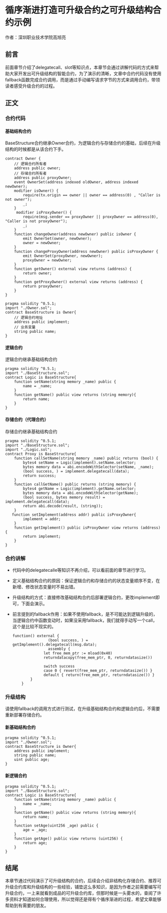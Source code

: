 # 循序渐进打造可升级合约之可升级结构合约示例

作者：深圳职业技术学院高旭亮

## 前言

前面章节介绍了delegatecall、slot等知识点，本章节会通过讲解代码的方式来帮助大家开发出可升级结构的智能合约，为了演示的清晰，文章中合约代码没有使用fallback函数完成合约调用，而是通过手动编写请求字节的方式来调用合约，带领读者感受升级合约的过程。

## 正文

### 合约代码

#### 基础结构合约

BaseStructure合约继承Owner合约，为逻辑合约与存储合约的基础，后续在升级结构的时候都是从该合约下手。

```solidity
contract Owner {
	// 逻辑合约所有者
    address public owner;
    // 存储合约所有者
    address public proxyOwner;
    event OwnerSet(address indexed oldOwner, address indexed newOwner);
    modifier isOwner() {
        require(tx.origin == owner || owner == address(0) , "Caller is not owner");
        _;
    }
     modifier isProxyOwner() {
        require(msg.sender == proxyOwner || proxyOwner == address(0), "Caller is not proxyOwner");
        _;
    }
    function changeOwner(address newOwner) public isOwner {
        emit OwnerSet(owner, newOwner);
        owner = newOwner;
    }
    function changeProxyOwner(address newOwner) public isProxyOwner {
        emit OwnerSet(proxyOwner, newOwner);
        proxyOwner = newOwner;
    }
    function getOwner() external view returns (address) {
        return owner;
    }
    function getProxyOwner() external view returns (address) {
        return proxyOwner;
    }
}
```

```solidity
pragma solidity ^0.5.1;
import "./Owner.sol";
contract BaseStructure is Owner{
	// 逻辑合约地址
    address public implement;
    // 业务变量
    string public name;   
}
```

#### 逻辑合约

逻辑合约继承基础结构合约

```solidity
pragma solidity ^0.5.1;
import "./BaseStructure.sol";
contract Logic is BaseStructure{
    function setName(string memory _name) public {
        name = _name;
    }
    function getName() public view returns (string memory){
        return name;
    }
}
```

#### 存储合约（代理合约）

存储合约继承基础结构合约

```solidity
pragma solidity ^0.5.1;
import "./BaseStructure.sol";
import "./Logic.sol";
contract Proxy is BaseStructure{
    function callSetName(string memory _name) public returns (bool) {
        bytes4 setName = Logic(implement).setName.selector;
        bytes memory data = abi.encodeWithSelector(setName, _name);
        (bool success, ) = implement.delegatecall(data);
        return success;
    }
    function callGetName() public returns (string memory) {
        bytes4 getName = Logic(implement).getName.selector;
        bytes memory data = abi.encodeWithSelector(getName);
        (bool success, bytes memory result) = implement.delegatecall(data);
        return abi.decode(result, (string));
    }
   function setImplement(address addr) public isProxyOwner{
        implement = addr;
    }
    function getImplement() public isProxyOwner view returns (address){
        return implement;
    }
}
```

### 合约讲解

- 代码中的delegatecalle等知识不再介绍，可以看前面的章节进行学习。

- 定义基础结构合约的原因：保证逻辑合约和存储合约的状态变量顺序不变，在新增、修改状态变量时不易出错。

- 升级结构的方式：直接修改基础结构合约后部署逻辑合约，更改implement即可，下面会演示。

- 前言提到的fallback作用：如果不使用fallback，是不可能达到逻辑升级的，当逻辑合约中函数变动时，如果没采用fallback，我们就得手动写一个call，这个是比较不现实的。

  ```solidity
  function() external { 
                  (bool success, ) = getImplement().delegatecall(msg.data);
                  assembly {
                let free_mem_ptr := mload(0x40)
                returndatacopy(free_mem_ptr, 0, returndatasize())
  
                switch success
                case 0 { revert(free_mem_ptr, returndatasize()) }
                default { return(free_mem_ptr, returndatasize()) }
          }
      }
  ```

### 升级结构

请使用fallback的调用方式进行测试，在升级基础结构合约和逻辑合约后，不需要重新部署存储合约。

#### 新基础结构合约

```solidity
pragma solidity ^0.5.1;
import "./Owner.sol";
contract BaseStructure is Owner{
    address public implement;
    string public name;
    uint public age;
}
```

#### 新逻辑合约

```solidity
pragma solidity ^0.5.1;
import "./BaseStructure.sol";
contract Logic is BaseStructure{
    function setName(string memory _name) public {
        name = _name;
    }
    function getName() public view returns (string memory){
        return name;
    }
    function setAge(uint256 _age) public {
        age = _age;
    }
    function getAge() public view returns (uint256) {
        return age;
    }
}
```

## 结尾

本章节通过代码演示了可升级结构的合约，后续会介绍非结构化存储合约、推荐可升级合约库和升级结构的一些经验，铺垫这么多知识，是因为作者之前需要编写可升级合约，一上来就看到成品的可升级合约库，但那时候是一头雾水的，查阅了许多资料才知道如何合理使用，所以觉得还是得有个循序渐进的过程，希望文章能够帮助到有需要的朋友。
